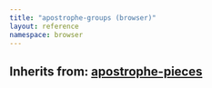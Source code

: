 ```yaml
---
title: "apostrophe-groups (browser)"
layout: reference
namespace: browser
---
```

## Inherits from: [apostrophe-pieces](../apostrophe-pieces/browser-apostrophe-pieces.html)

